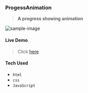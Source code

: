 ### ProgessAnimation
> **A progress showing animation**

![sample-image](https://github.com/Arsator/ProgressAnimation/blob/master/resources/sample-image.png?raw=true)

#### Live Demo
> Click [here](https://arsator.github.io/ProgressAnimation/ "view page")

#### Tech Used
  - `html`
  - `css`
  - `JavaScript`
